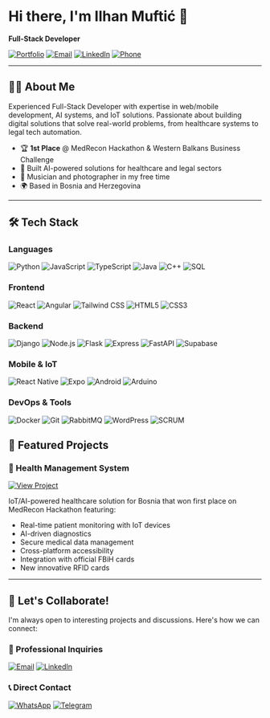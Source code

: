 # Hi there, I'm Ilhan Muftić 👋

**Full-Stack Developer**

[![Portfolio](https://img.shields.io/badge/-Portfolio-8A2BE2?style=for-the-badge&logo=Google-Chrome&logoColor=white)](https://ilhan-dev.netlify.app/)
[![Email](https://img.shields.io/badge/-Email-EA4335?style=for-the-badge&logo=Gmail&logoColor=white)](mailto:ilhanmuftic@gmail.com)
[![LinkedIn](https://img.shields.io/badge/-LinkedIn-0A66C2?style=for-the-badge&logo=LinkedIn&logoColor=white)](https://www.linkedin.com/in/ilhan-mufti%C4%87-b7070426a/)
[![Phone](https://img.shields.io/badge/-Phone-25D366?style=for-the-badge&logo=WhatsApp&logoColor=white)](tel:+38761700933)

---

## 👨‍💻 About Me

Experienced Full-Stack Developer with expertise in web/mobile development, AI systems, and IoT solutions. Passionate about building digital solutions that solve real-world problems, from healthcare systems to legal tech automation.

- 🏆 **1st Place** @ MedRecon Hackathon & Western Balkans Business Challenge
- 🚀 Built AI-powered solutions for healthcare and legal sectors
- 🎸 Musician and photographer in my free time
- 🌍 Based in Bosnia and Herzegovina

---
## 🛠 Tech Stack

### **Languages**
![Python](https://img.shields.io/badge/-Python-3776AB?style=for-the-badge&logo=python&logoColor=white)
![JavaScript](https://img.shields.io/badge/-JavaScript-F7DF1E?style=for-the-badge&logo=javascript&logoColor=black)
![TypeScript](https://img.shields.io/badge/-TypeScript-3178C6?style=for-the-badge&logo=typescript&logoColor=white)
![Java](https://img.shields.io/badge/-Java-007396?style=for-the-badge&logo=java&logoColor=white)
![C++](https://img.shields.io/badge/-C++-00599C?style=for-the-badge&logo=c%2B%2B&logoColor=white)
![SQL](https://img.shields.io/badge/-SQL-4479A1?style=for-the-badge&logo=postgresql&logoColor=white)

### **Frontend**
![React](https://img.shields.io/badge/-React-61DAFB?style=for-the-badge&logo=react&logoColor=black)
![Angular](https://img.shields.io/badge/-Angular-DD0031?style=for-the-badge&logo=angular&logoColor=white)
![Tailwind CSS](https://img.shields.io/badge/-Tailwind-06B6D4?style=for-the-badge&logo=tailwind-css&logoColor=white)
![HTML5](https://img.shields.io/badge/-HTML5-E34F26?style=for-the-badge&logo=html5&logoColor=white)
![CSS3](https://img.shields.io/badge/-CSS3-1572B6?style=for-the-badge&logo=css3&logoColor=white)

### **Backend**
![Django](https://img.shields.io/badge/-Django-092E20?style=for-the-badge&logo=django&logoColor=white)
![Node.js](https://img.shields.io/badge/-Node.js-339933?style=for-the-badge&logo=node.js&logoColor=white)
![Flask](https://img.shields.io/badge/-Flask-000000?style=for-the-badge&logo=flask&logoColor=white)
![Express](https://img.shields.io/badge/-Express-000000?style=for-the-badge&logo=express&logoColor=white)
![FastAPI](https://img.shields.io/badge/-FastAPI-009688?style=for-the-badge&logo=fastapi&logoColor=white)
![Supabase](https://img.shields.io/badge/-Supabase-3ECF8E?style=for-the-badge&logo=supabase&logoColor=white)

### **Mobile & IoT**
![React Native](https://img.shields.io/badge/-React_Native-61DAFB?style=for-the-badge&logo=react&logoColor=black)
![Expo](https://img.shields.io/badge/-Expo-000020?style=for-the-badge&logo=expo&logoColor=white)
![Android](https://img.shields.io/badge/-Android-3DDC84?style=for-the-badge&logo=android&logoColor=white)
![Arduino](https://img.shields.io/badge/-Arduino-00979D?style=for-the-badge&logo=arduino&logoColor=white)

### **DevOps & Tools**
![Docker](https://img.shields.io/badge/-Docker-2496ED?style=for-the-badge&logo=docker&logoColor=white)
![Git](https://img.shields.io/badge/-Git-F05032?style=for-the-badge&logo=git&logoColor=white)
![RabbitMQ](https://img.shields.io/badge/-RabbitMQ-FF6600?style=for-the-badge&logo=rabbitmq&logoColor=white)
![WordPress](https://img.shields.io/badge/-WordPress-21759B?style=for-the-badge&logo=wordpress&logoColor=white)
![SCRUM](https://img.shields.io/badge/-SCRUM-6DB33F?style=for-the-badge&logo=scrumalliance&logoColor=white)

## 🚀 Featured Projects

<div>

### **🏥 Health Management System**
[![View Project](https://img.shields.io/badge/-View_Project-8A2BE2?style=for-the-badge&logo=github&logoColor=white)](https://github.com/DanisJa/HealthAccessAI)

IoT/AI-powered healthcare solution for Bosnia that won first place on MedRecon Hackathon featuring:
- Real-time patient monitoring with IoT devices
- AI-driven diagnostics
- Secure medical data management
- Cross-platform accessibility
- Integration with official FBiH cards
- New innovative RFID cards


---

</div>

## 🤝 Let's Collaborate!

I'm always open to interesting projects and discussions. Here's how we can connect:

### **💼 Professional Inquiries**
[![Email](https://img.shields.io/badge/-Email_Me-EA4335?style=for-the-badge&logo=gmail&logoColor=white)](mailto:ilhanmuftic@gmail.com)
[![LinkedIn](https://img.shields.io/badge/-Connect-0A66C2?style=for-the-badge&logo=linkedin&logoColor=white)](https://www.linkedin.com/in/ilhan-mufti%C4%87-b7070426a/)

### **📞 Direct Contact**
[![WhatsApp](https://img.shields.io/badge/-WhatsApp-25D366?style=for-the-badge&logo=whatsapp&logoColor=white)](https://wa.me/38761700933)
[![Telegram](https://img.shields.io/badge/-Telegram-26A5E4?style=for-the-badge&logo=telegram&logoColor=white)](https://t.me/ilhanmuftic)

